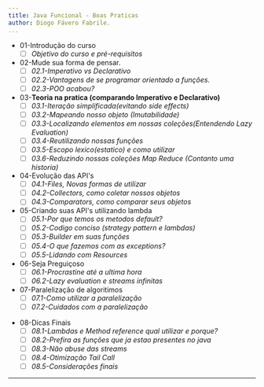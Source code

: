 ```yaml
---
title: Java Funcional - Boas Praticas
author: Diogo Fávero Fabrile.
...
```


* 01-Introdução do curso
    + [ ] _Objetivo do curso e pré-requisitos_
* 02-Mude sua forma de pensar.
    + [ ] _02.1-Imperativo vs Declarativo_
    + [ ] _02.2-Vantagens de se programar orientado a funções._
    + [ ] _02.3-POO acabou?_
* 03-**Teoria na pratica (comparando Imperativo e Declarativo)**
    + [ ] _03.1-Iteração simplificada(evitando side effects)_
    + [ ] _03.2-Mapeando nosso objeto (Imutabilidade)_
    + [ ] _03.3-Localizando elementos em nossas coleções(Entendendo Lazy Evaluation)_
    + [ ] _03.4-Reutilizando nossas funções_
    + [ ] _03.5-Escopo lexico(estatico) e como utilizar_
    + [ ] _03.6-Reduzindo nossas coleções Map Reduce (Contanto uma historia)_
* 04-Evolução das API's
    + [ ] _04.1-Files, Novas formas de utilizar_
    + [ ] _04.2-Collectors, como coletar nossos objetos_
    + [ ] _04.3-Comparators, como comparar seus objetos_
* 05-Criando suas API's utilizando lambda
    + [ ] _05.1-Por que temos os metodos default?_
    + [ ] _05.2-Codigo conciso (strategy pattern e lambdas)_
    + [ ] _05.3-Builder em suas funções_
    + [ ] _05.4-O que fazemos com as exceptions?_
    + [ ] _05.5-Lidando com Resources_
* 06-Seja Preguiçoso
    + [ ] _06.1-Procrastine até a ultima hora_
    + [ ]   _06.2-Lazy evaluation e streams infinitas_    
* 07-Paralelização de algoritimos
    + [ ] _07.1-Como utilizar a paralelização_
    + [ ] _07.2-Cuidados com a paralelização_
+ 08-Dicas Finais
    + [ ] _08.1-Lambdas e Method reference qual utilizar e porque?_
    + [ ] _08.2-Prefira as funções que ja estao presentes no java_
    + [ ] _08.3-Não abuse das streams_
    + [ ] _08.4-Otimização Tail Call_
    + [ ] _08.5-Considerações finais_
    
---